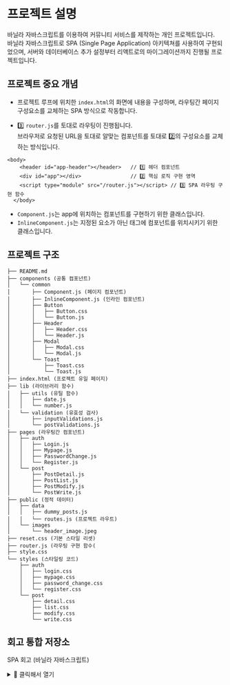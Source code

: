 # 프로젝트 설명

바닐라 자바스크립트를 이용하여 커뮤니티 서비스를 제작하는 개인 프로젝트입니다. <br />
바닐라 자바스크립트로 SPA (Single Page Application) 아키텍쳐를 사용하여 구현되었으며, 서버와 데이터베이스 추가 설정부터 리액트로의 마이그레이션까지 진행될 프로젝트입니다.

## 프로젝트 중요 개념

- 프로젝트 루프에 위치한 `index.html`의 화면에 내용을 구성하며, 라우팅간 페이지 구성요소를 교체하는 SPA 방식으로 작동합니다. <br/>

- 3️⃣ `router.js`를 토대로 라우팅이 진행됩니다. <br />
  브라우저로 요청된 URL을 토대로 알맞는 컴포넌트를 토대로 2️⃣의 구성요소를 교체하는 방식입니다. <br />

```
<body>
    <header id="app-header"></header>   // 1️⃣ 헤더 컴포넌트
    <div id="app"></div>                // 2️⃣ 핵심 로직 구현 영역
    <script type="module" src="/router.js"></script> // 3️⃣ SPA 라우팅 구현 함수
  </body>
```

- `Component.js`는 app에 위치하는 컴포넌트를 구현하기 위한 클래스입니다.
- `InlineComponent.js`는 지정된 요소가 아닌 태그에 컴포넌트를 위치시키기 위한 클래스입니다.

## 프로젝트 구조

```
├── README.md
├── components (공통 컴포넌트)
│   └── common
│       ├── Component.js (페이지 컴포넌트)
│       ├── InlineComponent.js (인라인 컴포넌트)
│       ├── Button
│       │   ├── Button.css
│       │   └── Button.js
│       ├── Header
│       │   ├── Header.css
│       │   └── Header.js
│       ├── Modal
│       │   ├── Modal.css
│       │   └── Modal.js
│       └── Toast
│           ├── Toast.css
│           └── Toast.js
├── index.html (프로젝트 유일 페이지)
├── lib (라이브러리 함수)
│   ├── utils (유틸 함수)
│   │   ├── date.js
│   │   └── number.js
│   └── validation (유효성 검사)
│       ├── inputValidations.js
│       └── postValidations.js
├── pages (라우팅간 컴포넌트)
│   ├── auth
│   │   ├── Login.js
│   │   ├── Mypage.js
│   │   ├── PasswordChange.js
│   │   └── Register.js
│   └── post
│       ├── PostDetail.js
│       ├── PostList.js
│       ├── PostModify.js
│       └── PostWrite.js
├── public (정적 데이터)
│   ├── data
│   │   ├── dummy_posts.js
│   │   └── routes.js (프로젝트 라우트)
│   └── images
│       └── header_image.jpeg
├── reset.css (기본 스타일 리셋)
├── router.js (라우팅 구현 함수(
├── style.css
└── styles (스타일링 코드)
    ├── auth
    │   ├── login.css
    │   ├── mypage.css
    │   ├── password_change.css
    │   └── register.css
    └── post
        ├── detail.css
        ├── list.css
        ├── modify.css
        └── write.css
```

## 회고 통합 저장소

SPA 회고 (바닐라 자바스크립트)

  <details>
  <summary>📌 클릭해서 열기</summary>

### 회고

정말 뜻깊었지만 매우 불쾌했던 구현과정이었습니다.

처음에는 MPA (페이지당 HTML, CSS, JS)로 구현하려고 하다보니, HTML마다 중복되는 내용에 대한 처리, 매우 더러워지는 파일 · 폴더 구조로 인해 참지 못하고 기존에 익숙했던 리액트 방식으로 전환하였습니다.

SPA를 구현하면서도 순탄하지만은 않았습니다. _(아직 해결하지 못한 이슈도 있습니다.)_

클래스 컴포넌트 구조로 컴포넌트를 설계하고 렌더링, 이벤트 위임 등 고려해야 하는 사항들이 많았습니다.

리액트에서는 당연하게 여겨졌던 것들이 작동하는데 추가적인 인풋이 필요한 사실에 충격을 많이 받았습니다.

### 고려했던 사항

- 클래스 vs 함수형 컴포넌트 중에 **클래스 컴포넌트를 선택한 이유**
  리액트는 클래스 → 함수형 컴포넌트로 더 편리하도록 진화하였는데 그 과정을 몸소 느껴보고자 클래스 컴포넌트로 구현하였습니다.
  다만, 역시나 클래스 컴포넌트는 불편한 점들이 많았습니다.
  1. `this 바인딩`이 필요하다. (생명주기 메소드)
  2. 상속이 된다는 점이 오히려 불편하게 다가왔다.

     함수형 컴포넌트에서는 각 컴포넌트가 독립적으로 존재해서 사용할 수 있어 자유도가 높았던 반면, 클래스형 컴포넌트는 부모 컴포넌트 아래 구현되다 보니 생명주기, 메소드 등 신경써야 했던 부분들이 많았습니다.
- 폴더 구조 정리 (리팩토링)

  개발을 깔끔하게 해서 동료가(kevin) 코드를 이해하는데 1초의 시간도 걸리지 않도록 코드 및 프로젝트를 관리하는 것도 개발자에게 중요한 능력중 하나라고 생각합니다.

  오늘 `kevin`의 강의에서 **“폴더 및 파일 구조는 같이 봐야하는 코드끼리 모아놓아져 있어야 한다”**는 말씀을 토대로 최대한 관심사가 비슷한 코드들끼리 구조화하려고 노력했습니다.

  cf) `Next.js`의 폴더 구조를 비슷하게 따라해았습니다. (Page Router)

  혹시라도 추후에 바닐라 JS → React → Next.js 로 마이그레이션 할 수 있다고 생각했기 때문이기도 합니다.

- 셀프리뷰 (PR)

  저는 **코드리뷰**에 대한 ⭐️**환상**⭐️이 있습니다.

  혼자 개발하면 **항상 쓰던 코드에 매몰**된다는 생각에 코드리뷰를 통해서 객관적 시선으로 코드를 바라봐야 한다고 생각합니다.

  이번에도 코드리뷰에 대한 고민이 있었는데 `Kevin`이 수업에서 **“셀프 리뷰를 해서 자신만의 코드 기준을 찾아보고 이를 자신의 코드에 적용해보는 시간을 가지는 것도 좋은 방법입니다..”** 라고 하셔서 바로 쉬는시간에 메인 푸시 불가 설정을 해두고 이슈-PR을 작성하도록 하였습니다.

    <br />
    
    [PR링크](https://github.com/100-hours-a-week/2-noah-kim-community/pull/3)

  _(사실 실수로 머지를 위한 리뷰어수를 제한해두지 않아서 무의식적으로 머지해버렸습니다. 다음부터 셀프리뷰 하겠습니다)_

  해당 PR은 리펙토링 PR이고, Chore한 사항들이 많아서 설명이 부실합니다.. 앞으로 코드리뷰 잘 작성하는 법도 체득해 나가고 싶습니다.

### 신기했던 것 / 불편했던 점들

- CSS 적용이 전역으로 되는 문제
  `CSS Module` 혹은 `Tailwindcss`와 같은 방법으로 개발을 하다보면 전역 CSS에 대한 고려를 하지 않아도 되었는데, 타 컴포넌트에서 자꾸 스타일이 치고 들어와서 HTML 속성명을 고민하는 시간과, 중복 CSS가 발생하지 않도록 고려하는 과정에서 시간적 소요가 있었습니다.
- JSX의 소중함
  1. `template()` 함수에서 HTML을 작성하였는데, 문자열 안에 작성하다 보니 코드 에디터의 기능을 일절 사용하지 못했습니다. (자동 완성, 속성 추천 등)
  2. JSX에서 자동으로 변환해주던 것들
     1. `map()` 함수에서 `.join(””)` 없이 각 원소를 렌더링

        `map()`이 배열을 반환한다는 사실을 망각한채, 리액트에서는 `map()`을 사용하면 당연히 각 요소를 렌더링한다고 생각했었음. 이는, JSX가 지원하는 기능이었던 것.

     2. 조건부 렌더링의 편리함

        삼항 연산자, && 연산자 등으로 State에 따른 조건 렌더링을 편하게 했었는데, 바닐라 JS 환경에서는 아래 코드와 같이 작성하면 `<` 를 인식하지 못하였다. 생각해보면 당연했는데 이 또한 충격받았다.

        ```jsx
        return `
        	${isDone ? <div>It is Done</div> : <div>Not Done</div>}
        `
        ```

### 추가

저는 리액트 개발할때 클래스를 거의 사용하지 않았었습니다.

심지어는 “자바스크립트에서 클래스를 도데체 왜 알아야하지?”를 고수하던 개발자였는데, 이번 기회로 생각이 조금 바뀌었습니다.

클래스 문법에 익숙해지다 보니, 함수형 컴포넌트 내부에서 모듈처럼 함수들을 관리하면 생각보다 사용하기 편리할 것 같다고 생각해서, 다음 프로젝트때 한번 적용해보면 좋을 것 같습니다.

- handlers를 묶으면 좋을 것 같습니다. 중구난방 이벤트 핸들러 함수들이 퍼져있는게 마음에 안들었는데 클래스로 묶어버리면 MVC처럼 관심사 분리가 잘될 것 같습니다.

```jsx
import { useState } from 'react'
import { useNavigate } from 'react-router-dom'

// 🎯 핸들러들을 묶어서 관리하는 클래스
class LoginHandlers {
  constructor(setUser, navigate) {
    this.setUser = setUser
    this.navigate = navigate
  }

  login = () => {
    // 로그인 로직 (예제에서는 간단한 사용자 정보 저장)
    this.setUser({ username: 'testUser', isLoggedIn: true })
    alert('로그인 성공!')
    this.navigate('/dashboard') // 로그인 후 이동
  }

  logout = () => {
    this.setUser({ username: '', isLoggedIn: false })
    alert('로그아웃 되었습니다.')
  }

  routeToSignup = () => {
    this.navigate('/signup')
  }
}

// 🎯 함수형 컴포넌트 (핸들러 클래스를 활용)
const Login = () => {
  const [user, setUser] = useState({ username: '', isLoggedIn: false })
  const navigate = useNavigate()

  // 🔥 LoginHandlers 인스턴스 생성 후 활용
  const handlers = new LoginHandlers(setUser, navigate)

  return (
    <div style={{ textAlign: 'center', marginTop: '50px' }}>
      <h1>로그인 페이지</h1>

      {user.isLoggedIn ? (
        <>
          <p>안녕하세요, {user.username}님!</p>
          <button onClick={handlers.logout}>로그아웃</button>
        </>
      ) : (
        <>
          <button onClick={handlers.login}>로그인</button>
          <button onClick={handlers.routeToSignup} style={{ marginLeft: '10px' }}>
            회원가입
          </button>
        </>
      )}
    </div>
  )
}

export default Login
```
